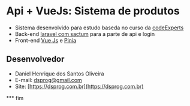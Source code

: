 # Api + VueJs: Sistema de produtos

* Sistema desenvolvido para estudo baseda no curso da [codeExperts](https://codeexperts.com.br)
* Back-end [laravel com sactum](https://laravel.com) para a parte de api e login
* Front-end [Vue Js](https://vuejs.org) e [Pinia](https://pinia.vuejs.org)

## Desenvolvedor
 
- Daniel Henrique dos Santos Oliveira
- E-mail: [dsprog@gmail.com](dsprog@gmail.com)
- Site: [https://dsprog.com.br](https://dsprog.com.br)

*** fim 

